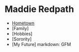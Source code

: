 # **Maddie Redpath**
* [Hometown](hometown.md)
* [Family]
* [Hobbies]
* [Sorority]
* [My Future]
markdown: GFM

